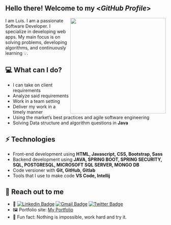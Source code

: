 <h2> Hello there! Welcome to my <<i>GitHub Profile</i>></h2>

<img align='right' src='http://www.jenyalestina.com/blog/wp-content/uploads/2019/05/web-development-1024x582.jpg' width='300"'>

I am Luis. I am a passionate Software Developer. I specialize in developing web apps. My main focus is on solving problems, developing algorithms, and continuously learning 💡.

## 💻 What can I do?
* I can take on client requirements
* Analyze said requirements
* Work in a team setting
* Deliver my work in a timely manner
* Using the market’s best practices and agile software engineering
* Solving Data structure and algorithm questions in **Java**

## ⚡ Technologies 
- Front-end development using **HTML, Javascript, CSS, Bootstrap, Sass**
- Backend development using **JAVA, SPRING BOOT, SPRING SECURITY, SQL, POSTGRESQL, MICROSOFT SQL SERVER, MONGO DB**
- Code versioner with **Git, GitHub, Gitlab**
- Tools that I use to make code **VS Code, Intellij**

## 👋 Reach out to me 

- 💬 [![Linkedin Badge](https://img.shields.io/badge/-LuisMaestre-blue?style=flat-square&logo=Linkedin&logoColor=white&link=https://www.linkedin.com/in/luis-maestre-621471200/)](https://www.linkedin.com/in/luis-maestre-621471200/) 
[![Gmail Badge](https://img.shields.io/badge/-luisaugustomaestre@gmail.com-c14438?style=flat-square&logo=Gmail&logoColor=white&link=mailto:luisaugustomaestre@gmail.com)](mailto:luisaugustomaestre@gmail.com)
[![Twitter Badge](https://img.shields.io/badge/-@lamn04-1ca0f1?style=flat-square&labelColor=1ca0f1&logo=twitter&logoColor=white&link=https://twitter.com/lamn04)](https://twitter.com/lamn04)
- 🖼️ Portfolio site: [My Portfolio](https://luismaestre.netlify.app/) 
- 💎 Fun fact: Nothing is impossible, work hard and try it.
